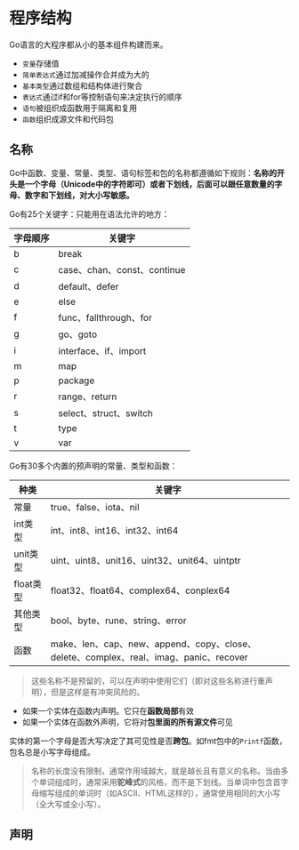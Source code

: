 # 程序结构

Go语言的大程序都从小的基本组件构建而来。

- `变量`存储值
- `简单表达式`通过加减操作合并成为大的
- `基本类型`通过数组和结构体进行聚合
- `表达式`通过if和for等控制语句来决定执行的顺序
- `语句`被组织成函数用于隔离和复用
- `函数`组织成源文件和代码包

## 名称

Go中函数、变量、常量、类型、语句标签和包的名称都遵循如下规则：**名称的开头是一个字母（Unicode中的字符即可）或者下划线，后面可以跟任意数量的字母、数字和下划线，对大小写敏感。**

Go有25个关键字：只能用在语法允许的地方：

| 字母顺序 | 关键字 |
| --- | --- |
| b | break                       |
| c        | case、chan、const、continue |
| d        | default、defer              |
| e        | else                        |
| f        | func、fallthrough、for      |
| g        | go、goto                    |
| i        | interface、if、import       |
| m        | map                         |
| p        | package                     |
| r        | range、return               |
| s        | select、struct、switch      |
| t        | type                        |
| v        | var                         |

Go有30多个内置的预声明的常量、类型和函数：

|种类|关键字|
|---| ---|
| 常量      | true、false、iota、nil                                                                |
| int类型   | int、int8、int16、int32、int64                                                        |
| unit类型  | uint、uint8、unit16、uint32、unit64、uintptr                                          |
| float类型 | float32、float64、complex64、conplex64                                                |
| 其他类型  | bool、byte、rune、string、error                                                       |
| 函数      | make、len、cap、new、append、copy、close、delete、complex、real、imag、panic、recover |

> 这些名称不是预留的，可以在声明中使用它们（即对这些名称进行重声明），但是这样是有冲突风险的。

- 如果一个实体在函数内声明。它只在**函数局部**有效
- 如果一个实体在函数外声明，它将对**包里面的所有源文件**可见

实体的第一个字母是否大写决定了其可见性是否**跨包**。如fmt包中的`Printf`函数，包名总是小写字母组成。

> 名称的长度没有限制，通常作用域越大，就是越长且有意义的名称。当由多个单词组成时，通常采用**驼峰式**的风格，而不是下划线。当单词中包含首字母缩写组成的单词时（如ASCII、HTML这样的），通常使用相同的大小写（全大写或全小写）。

## 声明

